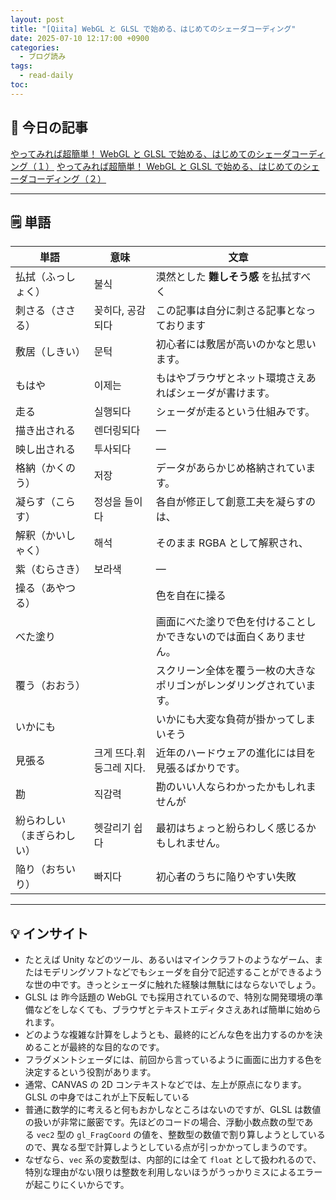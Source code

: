 ```yaml
---
layout: post
title: "[Qiita] WebGL と GLSL で始める、はじめてのシェーダコーディング"
date: 2025-07-10 12:17:00 +0900
categories:
  - ブログ読み
tags:
  - read-daily
toc:
---
```


## 📖 今日の記事  
[やってみれば超簡単！ WebGL と GLSL で始める、はじめてのシェーダコーディング（１）](https://qiita.com/doxas/items/b8221e92a2bfdc6fc211)
[やってみれば超簡単！ WebGL と GLSL で始める、はじめてのシェーダコーディング（２）](https://qiita.com/doxas/items/f34325520d1aa5af4692)

---

## 🗒️ 単語

| 単語            | 意味             | 文章                                 |
| ------------- | -------------- | ---------------------------------- |
| 払拭（ふっしょく）     | 불식             | 漠然とした **難しそう感** を払拭すべく             |
| 刺さる（ささる）      | 꽂히다, 공감되다      | この記事は自分に刺さる記事となっております              |
| 敷居（しきい）       | 문턱             | 初心者には敷居が高いのかなと思います。                |
| もはや           | 이제는            | もはやブラウザとネット環境さえあればシェーダが書けます。       |
| 走る            | 실행되다           | シェーダが走るという仕組みです。                   |
| 描き出される        | 렌더링되다          | —                                  |
| 映し出される        | 투사되다           | —                                  |
| 格納（かくのう）      | 저장             | データがあらかじめ格納されています。                 |
| 凝らす（こらす）      | 정성을 들이다        | 各自が修正して創意工夫を凝らすのは、                 |
| 解釈（かいしゃく）     | 해석             | そのまま RGBA として解釈され、                 |
| 紫（むらさき）       | 보라색            | —                                  |
| 操る（あやつる）      |                | 色を自在に操る                            |
| べた塗り          |                | 画面にべた塗りで色を付けることしかできないのでは面白くありません。  |
| 覆う（おおう）       |                | スクリーン全体を覆う一枚の大きなポリゴンがレンダリングされています。 |
| いかにも          |                | いかにも大変な負荷が掛かってしまいそう                |
| 見張る           | 크게 뜨다.휘둥그레 지다. | 近年のハードウェアの進化には目を見張るばかりです。          |
| 勘             | 직감력            | 勘のいい人ならわかったかもしれませんが                |
| 紛らわしい（まぎらわしい） | 헷갈리기 쉽다        | 最初はちょっと紛らわしく感じるかもしれません。            |
| 陥り（おちいり）      | 빠지다            | 初心者のうちに陥りやすい失敗                     |



---

## 💡 インサイト

- たとえば Unity などのツール、あるいはマインクラフトのようなゲーム、またはモデリングソフトなどでもシェーダを自分で記述することができるような世の中です。きっとシェーダに触れた経験は無駄にはならないでしょう。
- GLSL は 昨今話題の WebGL でも採用されているので、特別な開発環境の準備などをしなくても、ブラウザとテキストエディタさえあれば簡単に始められます。
- どのような複雑な計算をしようとも、最終的にどんな色を出力するのかを決めることが最終的な目的なのです。
- フラグメントシェーダには、前回から言っているように画面に出力する色を決定するという役割があります。
- 通常、CANVAS の 2D コンテキストなどでは、左上が原点になります。GLSL の中身ではこれが上下反転している
- 普通に数学的に考えると何もおかしなところはないのですが、GLSL は数値の扱いが非常に厳密です。先ほどのコードの場合、浮動小数点数の型である `vec2` 型の `gl_FragCoord` の値を、整数型の数値で割り算しようとしているので、異なる型で計算しようとしている点が引っかかってしまうのです。
- なぜなら、`vec` 系の変数型は、内部的には全て `float` として扱われるので、特別な理由がない限りは整数を利用しないほうがうっかりミスによるエラーが起こりにくいからです。
